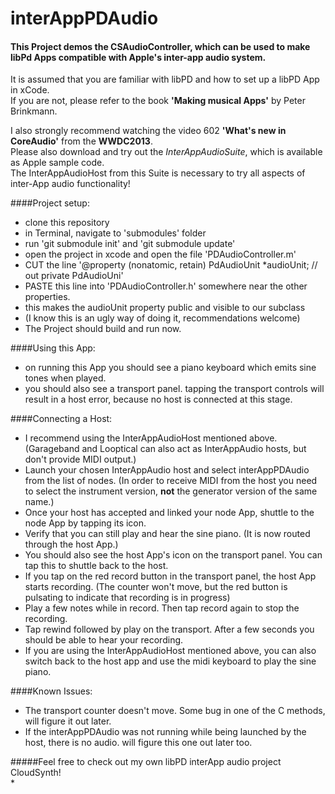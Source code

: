 interAppPDAudio
===============
#### This Project demos the CSAudioController, which can be used to make libPd Apps compatible with Apple's inter-app audio system.  
It is assumed that you are familiar with libPD and how to set up a libPD App in xCode.  
If you are not, please refer to the book __'Making musical Apps'__ by Peter Brinkmann. 
  
I also strongly recommend watching the video 602 __'What's new in CoreAudio'__ from the __WWDC2013__.  
Please also download and try out the _InterAppAudioSuite_, which is available as Apple sample code.  
The InterAppAudioHost from this Suite is necessary to try all aspects of inter-App audio functionality!  

####Project setup:
* clone this repository  
* in Terminal, navigate to 'submodules' folder  
* run 'git submodule init' and 'git submodule update'
* open the project in xcode and open the file 'PDAudioController.m'
* CUT the line '@property (nonatomic, retain) PdAudioUnit *audioUnit;	// out private PdAudioUni'  
* PASTE this line into 'PDAudioController.h' somewhere near the other properties.  
* this makes the audioUnit property public and visible to our subclass  
* (I know this is an ugly way of doing it, recommendations welcome)  
* The Project should build and run now.  

####Using this App:  
* on running this App you should see a piano keyboard which emits sine tones when played.  
* you should also see a transport panel. tapping the transport controls will result in a host error, because no host is connected at this stage.  

####Connecting a Host:
* I recommend using the InterAppAudioHost mentioned above. (Garageband and Looptical can also act as InterAppAudio hosts, but don't provide MIDI output.)  
* Launch your chosen InterAppAudio host and select interAppPDAudio from the list of nodes. (In order to receive MIDI from the host you need to select the instrument version, __not__ the generator version of the same name.)  
* Once your host has accepted and linked your node App, shuttle to the node App by tapping its icon.  
* Verify that you can still play and hear the sine piano. (It is now routed through the host App.)  
* You should also see the host App's icon on the transport panel. You can tap this to shuttle back to the host.  
* If you tap on the red record button in the transport panel, the host App starts recording. (The counter won't move, but the red button is pulsating to indicate that recording is in progress)  
* Play a few notes while in record. Then tap record again to stop the recording.  
* Tap rewind followed by play on the transport. After a few seconds you should be able to hear your recording.  
* If you are using the InterAppAudioHost mentioned above, you can also switch back to the host app and use the midi keyboard to play the sine piano.  

####Known Issues:
* The transport counter doesn't move. Some bug in one of the C methods, will figure it out later.  
* If the interAppPDAudio was not running while being launched by the host, there is no audio. will figure this one out later too.  

#####Feel free to check out my own libPD interApp audio project CloudSynth!  
* 
